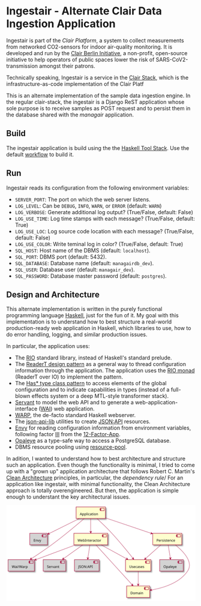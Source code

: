 # Ingestair - Alternate Clair Data Ingestion Application

Ingestair is part of the _Clair Platform_, a system to collect measurements from networked CO2-sensors for indoor air-quality monitoring. It is developed and run by the [Clair Berlin Initiative](https://clair-berlin.de), a non-profit, open-source initiative to help operators of public spaces lower the risk of SARS-CoV2-transmission amongst their patrons.

Technically speaking, Ingestair is a service in the [Clair Stack](https://github.com/ClairBerlin/clair-stack), which is the infrastructure-as-code implementation of the Clair Platf

This is an alternate implementation of the sample data ingestion engine.
In the regular clair-stack, the ingestair is a Django ReST application whose sole purpose is to receive samples as POST request and to persist them in the database shared with the _managair_ application.

## Build

The ingestair application is build using the the [Haskell Tool Stack](https://docs.haskellstack.org/en/stable/README/). Use the default [workflow](https://docs.haskellstack.org/en/stable/README/#workflow) to build it.

## Run

Ingestair reads its configuration from the following environment variables:

- `SERVER_PORT`: The port on which the web server listens.
- `LOG_LEVEL`: Can be `DEBUG`, `INFO`, `WARN`, or `ERROR` (default: `WARN`)
- `LOG_VERBOSE`: Generate additional log output? (True/False, default: False)
- `LOG_USE_TIME`: Log time stamps with each message? (True/False, default: True)
- `LOG_USE_LOC`: Log source code location with each message? (True/False, default: False)
- `LOG_USE_COLOR`: Write teminal log in color? (True/False, default: True)
- `SQL_HOST`: Host name of the DBMS (default: `localhost`).
- `SQL_PORT`: DBMS port (default: 5432).
- `SQL_DATABASE`: Database name (default: `managairdb_dev`).
- `SQL_USER`: Database user (default: `managair_dev`).
- `SQL_PASSWORD`: Database master password (default: `postgres`).

## Design and Architecture

This alternate implementation is written in the purely functional programming language [Haskell](https://www.haskell.org/), just for the fun of it.
My goal with this implementation is to understand how to best structure a real-world production-ready web application in Haskell, which libraries to use, how to do error handling, logging, and similar production issues.

In particular, the application uses:

- The [RIO](https://hackage.haskell.org/package/rio) standard library, instead of Haskell's standard prelude.
- The [ReaderT design pattern](https://www.fpcomplete.com/blog/2017/06/readert-design-pattern/) as a general way to thread configuration information through the application. The application uses the [RIO monad](https://www.fpcomplete.com/haskell/library/rio/) (ReaderT over IO) to implement the pattern.
- The [Has* type class pattern](https://hackernoon.com/the-has-type-class-pattern-ca12adab70ae) to access elements of the global configuration and to indicate capabilities in types (instead of a full-blown effects system or a deep MTL-style transformer stack).
- [Servant](https://docs.servant.dev/en/stable/index.html) to model the web API and to generate a web-application-interface ([WAI](https://www.yesodweb.com/book/web-application-interface)) web application.
- [WARP](https://hackage.haskell.org/package/warp), the de-facto standard Haskell webserver.
- The [json-api-lib](https://hackage.haskell.org/package/json-api-lib) utilities to create [JSON:API](https://jsonapi.org/) resources.
- [Envy](https://hackage.haskell.org/package/envy) for reading configuration information from environment variables, following factor [III](https://12factor.net/config) from the [12-Factor-App](https://12factor.net/).
- [Opaleye](https://hackage.haskell.org/package/opaleye) as a type-safe way to access a PostgreSQL database.
- DBMS resource pooling using [resource-pool](https://hackage.haskell.org/package/resource-pool).

In adition, I wanted to understand how to best architecture and structure such an application.
Even though the functionality is minimal, I tried to come up with a "grown up" application architecture that follows Robert C. Martin's [Clean Architecture](https://blog.cleancoder.com/uncle-bob/2012/08/13/the-clean-architecture.html) principles, in particular, the _dependency rule_/
For an application like ingestair, with minimal functionality, the Clean Architecture approach is totally overengineered. But then, the application is simple enough to understant the key architectural issues.

![dependencies](doc/dependencies.svg)
